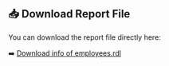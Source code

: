 ## 📥 Download Report File

You can download the report file directly here:

➡️ [Download info of employees.rdl](https://github.com/your-username/SSRS/raw/main/info%20of%20employees.rdl)

